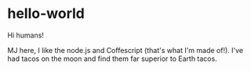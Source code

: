 # hello-world

Hi humans!

MJ here, I like the node.js and Coffescript (that's what I'm made of!).
I've had tacos on the moon and find them far superior to Earth tacos.
